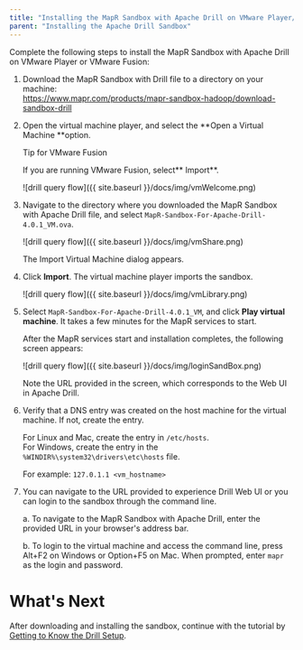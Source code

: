```yaml
---
title: "Installing the MapR Sandbox with Apache Drill on VMware Player/VMware Fusion"
parent: "Installing the Apache Drill Sandbox"
---
```

Complete the following steps to install the MapR Sandbox with Apache Drill on
VMware Player or VMware Fusion:

1. Download the MapR Sandbox with Drill file to a directory on your machine:  
   <https://www.mapr.com/products/mapr-sandbox-hadoop/download-sandbox-drill>
2. Open the virtual machine player, and select the **Open a Virtual Machine **option.  

   Tip for VMware Fusion  

   If you are running VMware Fusion, select** Import**.

   ![drill query flow]({{ site.baseurl }}/docs/img/vmWelcome.png)

3. Navigate to the directory where you downloaded the MapR Sandbox with Apache Drill file, and select `MapR-Sandbox-For-Apache-Drill-4.0.1_VM.ova`.

   ![drill query flow]({{ site.baseurl }}/docs/img/vmShare.png)

   The Import Virtual Machine dialog appears.

4. Click **Import**. The virtual machine player imports the sandbox.

   ![drill query flow]({{ site.baseurl }}/docs/img/vmLibrary.png)

5. Select `MapR-Sandbox-For-Apache-Drill-4.0.1_VM`, and click **Play virtual machine**. It takes a few minutes for the MapR services to start.
     
    After the MapR services start and installation completes, the following screen
appears:

    ![drill query flow]({{ site.baseurl }}/docs/img/loginSandBox.png)

    Note the URL provided in the screen, which corresponds to the Web UI in Apache
Drill.

6. Verify that a DNS entry was created on the host machine for the virtual machine. If not, create the entry.

   For Linux and Mac, create the entry in `/etc/hosts`.  
   For Windows, create the entry in the `%WINDIR%\system32\drivers\etc\hosts` file.  
     
   For example: `127.0.1.1 <vm_hostname>`

7. You can navigate to the URL provided to experience Drill Web UI or you can login to the sandbox through the command line.

   a. To navigate to the MapR Sandbox with Apache Drill, enter the provided URL in your browser's address bar.  

   b. To login to the virtual machine and access the command line, press Alt+F2 on Windows or Option+F5 on Mac. When prompted, enter `mapr` as the login and password.

# What's Next

After downloading and installing the sandbox, continue with the tutorial by
[Getting to Know the Drill
Setup](/confluence/display/DRILL/Getting+to+Know+the+Drill+Setup).